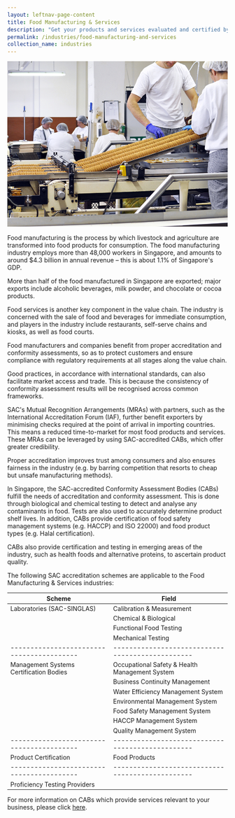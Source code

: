 ```yaml
---
layout: leftnav-page-content
title: Food Manufacturing & Services
description: "Get your products and services evaluated and certified by a Singapore Accreditation Council (SAC)-accredited Conformity Assessment Body (CAB)."
permalink: /industries/food-manufacturing-and-services
collection_name: industries
---
```


![Food Manufacturing](/images/industries/foodManufacturing1.jpg)

Food manufacturing is the process by which livestock and agriculture are transformed into food products for consumption. The food manufacturing industry employs more than 48,000 workers in Singapore, and amounts to around $4.3 billion in annual revenue – this is about 1.1% of Singapore's GDP.

More than half of the food manufactured in Singapore are exported; major exports include alcoholic beverages, milk powder, and chocolate or cocoa products.

Food services is another key component in the value chain. The industry is concerned with the sale of food and beverages for immediate consumption, and players in the industry include restaurants, self-serve chains and kiosks, as well as food courts.

Food manufacturers and companies benefit from proper accreditation and conformity assessments, so as to protect customers and ensure compliance with regulatory requirements at all stages along the value chain.

Good practices, in accordance with international standards, can also facilitate market access and trade. This is because the consistency of conformity assessment results will be recognised across common frameworks.

SAC's Mutual Recognition Arrangements (MRAs) with partners, such as the International Accreditation Forum (IAF), further benefit exporters by minimising checks required at the point of arrival in importing countries. This means a reduced time-to-market for most food products and services. These MRAs can be leveraged by using SAC-accredited CABs, which offer greater credibility.

Proper accreditation improves trust among consumers and also ensures fairness in the industry (e.g. by barring competition that resorts to cheap but unsafe manufacturing methods).

In Singapore, the SAC-accredited Conformity Assessment Bodies (CABs) fulfill the needs of accreditation and conformity assessment. This is done through biological and chemical testing to detect and analyse any contaminants in food. Tests are also used to accurately determine product shelf lives. In addition, CABs provide certification of food safety management systems (e.g. HACCP) and ISO 22000) and food product types (e.g. Halal certification).

CABs also provide certification and testing in emerging areas of the industry, such as health foods and alternative proteins, to ascertain product quality.

The following SAC accreditation schemes are applicable to the Food Manufacturing & Services industries:

| Scheme                                  | Field                                          |
|-----------------------------------------|------------------------------------------------|
| Laboratories (SAC-SINGLAS)              | Calibration & Measurement                      |
|                                         | Chemical & Biological                          |
|                                         | Functional Food Testing                        |
|                                         | Mechanical Testing                             |
|-----------------------------------------|------------------------------------------------|
| Management Systems Certification Bodies | Occupational Safety & Health Management System |
|                                         | Business Continuity Management                 |
|                                         | Water Efficiency Management System             |
|                                         | Environmental Management System                |
|                                         | Food Safety Management System                  |
|                                         | HACCP Management System                        |
|                                         | Quality Management System                      |
|-----------------------------------------|------------------------------------------------|      
| Product Certification                   | Food Products                                  |
|-----------------------------------------|------------------------------------------------|
| Proficiency Testing Providers           |                                                |

For more information on CABs which provide services relevant to your business, please click [here](/services/accreditation-services).
